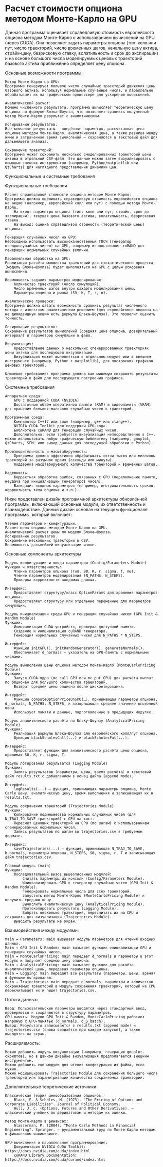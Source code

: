 # Расчет стоимости опциона методом Монте-Карло на GPU
Данная программа оценивает справедливую стоимость европейского опциона методом Монте-Карло с использованием вычислений на GPU (через CUDA). Она позволяет задать параметры опциона (тип: колл или пут, число траекторий, число временных шагов, начальную цену актива, страйк-цену, безрисковую ставку, волатильность и срок до экспирации) и на основе большого числа моделируемых ценовых траекторий базового актива приближённо определяет цену опциона.

Основные возможности программы:

    Метод Монте-Карло на GPU:
    Программа генерирует большое число случайных траекторий движения цены базового актива, используя нормальные случайные числа, и параллельно обрабатывает их на графическом процессоре для ускорения вычислений.

    Аналитический расчет:
    Помимо численного результата, программа вычисляет теоретическую цену опциона по формуле Блэка–Шоулза, что позволяет сравнить полученный метод Монте-Карло результат с аналитическим.

    Логирование результатов:
    Все ключевые результаты — введённые параметры, рассчитанная цена опциона методом Монте-Карло, аналитическая цена, а также разница между ними и затраченное время вычислений — сохраняются в текстовый файл для дальнейшего анализа.

    Сохранение траекторий:
    Программа может сохранить несколько смоделированных траекторий цены актива в отдельный CSV-файл. Эти данные можно затем визуализировать с помощью внешних инструментов (например, Python/matplotlib или QtCharts) для наглядного представления динамики цен.
    
Функциональные и системные требования

Функциональные требования

    Расчет справедливой стоимости опциона методом Монте-Карло:
    Программа должна оценивать справедливую стоимость европейского опциона на акцию (например, европейский колл или пут) с помощью метода Монте-Карло.
        На вход: параметры опциона (тип: колл или пут, страйк, срок до экспирации), текущая цена базового актива, волатильность, безрисковая ставка.
        На выход: оценка справедливой стоимости (теоретической цены) опциона.

    Генерация случайных чисел на GPU:
    Необходимо использовать высококачественный ГПСЧ (генератор псевдослучайных чисел) на GPU, например использование cuRAND для генерации нормальных случайных величин.

    Параллельная обработка на GPU:
    Реализация расчёта множества траекторий для стохастического процесса (модель Блэка–Шоулза) будет выполняться на GPU с целью ускорения вычислений.

    Возможность задания параметров моделирования:
        Количество траекторий (число симуляций).
        Число временных шагов внутри каждого моделирования цены.
        Параметры опциона и рынка (S0, K, T, r, σ).

    Аналитические проверки:
    Программа должна давать возможность сравнить результат численного метода с известным аналитическим решением (для европейского опциона на не дивидендную акцию есть формула Блэка–Шоулза). Это позволит оценить точность.

    Логирование результатов:
    Сохранение результатов вычислений (средняя цена опциона, доверительный интервал) и параметров симуляции в файл.

    Визуализация:
        Предоставление данных о нескольких сгенерированных траекториях цены актива для последующей визуализации.
        Визуализация может выполняться в отдельном модуле или в внешнем инструменте (например, Python + matplotlib), для построения графиков ценовых траекторий.

    Ключевое требование: программа должна как минимум сохранять результаты траекторий в файл для последующего построения графиков.

Системные требования

    Аппаратная среда:
        GPU с поддержкой CUDA (NVIDIA)
        Достаточный объем оперативной памяти (RAM) и видеопамяти (VRAM) для хранения больших массивов случайных чисел и траекторий.

    Программная среда:
        Компилятор C++17 или выше (например, g++ или clang++).
        NVIDIA CUDA Toolkit для поддержки GPU-кода.
        Библиотека cuRAND для генерации случайных чисел.
        Дополнительно: если требуется визуализация непосредственно в C++, можно использовать любую графическую библиотеку (например, gnuplot, QtCharts, SFML или вывод данных для последующей обработки в Python).

    Производительность и масштабируемость:
        Программа должна эффективно обрабатывать сотни тысяч или миллионы траекторий за разумное время (секунды или минуты).
        Поддержка масштабируемого количества траекторий и временных шагов.

    Надежность:
        Корректная обработка ошибок, связанных с GPU (переполнение памяти, неудача при инициализации генераторов чисел).
        Валидация входных параметров (например, неотрицательность сроков, корректность типа опциона и т.п.).


Ниже представлен дизайн программной архитектуры обновлённой программы, включающий основные модули, их ответственность и взаимодействие. Данный дизайн основан на текущем функционале программы, который включает:

    Чтение параметров и конфигурации.
    Расчет цены опциона методом Монте-Карло на GPU.
    Аналитический расчет цены по модели Блэка–Шоулза.
    Логирование результатов.
    Сохранение нескольких траекторий в CSV.
    Возможность дальнейшей визуализации извне.

Основные компоненты архитектуры

    Модуль конфигурации и ввода параметров (Config/Parameters Module)
    Функции и ответственность:
        Чтение параметров опциона (тип, S0, K, r, sigma, T, mu).
        Чтение параметров моделирования (N_PATHS, N_STEPS).
        Проверка корректности вводимых данных.

    Интерфейс:
        Предоставляет структуру/класс OptionParams для хранения параметров опциона.
        Предоставляет структуру или отдельные переменные для параметров симуляции.

    Модуль инициализации среды GPU и генерации случайных чисел (GPU Init & Random Module)
    Функции:
        Инициализация CUDA-устройств, проверка доступной памяти.
        Создание и инициализация cuRAND генератора.
        Генерация нормальных случайных чисел для N_PATHS * N_STEPS.

    Интерфейс:
        Функции initGPU(), initRandomGenerator(), generateNormals().
        Обеспечивает d_normals — указатель на GPU-память с нормальными числами.

    Модуль вычисления цены опциона методом Монте-Карло (MonteCarloPricing Module)
    Функции:
        Запуск CUDA-ядра (mc_call_GPU или mc_put_GPU) для расчёта выплат по опционам для большого количества траекторий.
        Возврат средней цены опциона после дисконтирования.

    Интерфейс:
        Функция computeOptionPriceOnGPU(…), принимающая параметры опциона, d_normals, N_PATHS, N_STEPS, и возвращающая среднее значение опционной цены.
        Использует памяти и данные, подготовленные в предыдущих модулях.

    Модуль аналитического расчёта по Блэку–Шоулзу (AnalyticalPricing Module)
    Функции:
        Реализация формулы Блэка–Шоулза для европейского колл/пут опциона.
        Функция blackScholesCall(...) и blackScholesPut(...).

    Интерфейс:
        Предоставляет функции для аналитического расчёта цены опциона, принимая S0, K, r, sigma, T.

    Модуль логирования результатов (Logging Module)
    Функции:
        Запись результатов (параметры, цены, время расчёта) в текстовый файл results.txt с добавлением в конец файла (append mode).

    Интерфейс:
        logResults(...) — функция, принимающая параметры опциона, Monte Carlo цену, аналитическую цену, время выполнения и записывающая их в results.txt.

    Модуль сохранения траекторий (Trajectories Module)
    Функции:
        Копирование подмножества нормальных случайных чисел (для N_TRAJ_TO_SAVE траекторий) с GPU на хост.
        Пересчет ценовых траекторий на CPU (по шагам) с использованием сгенерированных нормальных чисел.
        Запись результатов по шагам во trajectories.csv в требуемом формате.

    Интерфейс:
        saveTrajectories(...) — функция, принимающая N_TRAJ_TO_SAVE, h_normals, параметры опциона, N_STEPS, S0, sigma, r, T и записывающая файл trajectories.csv.

    Главный модуль (main)
    Функции:
        Последовательный вызов вышеописанных модулей:
            Считать параметры из консоли (Config/Parameters Module).
            Инициализировать GPU и генератор случайных чисел (GPU Init & Random Module).
            Генерировать нормальные числа для всех траекторий.
            Запустить метод Монте-Карло (MonteCarloPricing Module) и получить среднюю цену.
            Вычислить аналитическую цену (AnalyticalPricing Module).
            Протоколировать результаты (Logging Module).
            Выбрать несколько траекторий, пересчитать их на CPU и сохранить для визуализации (Trajectories Module).
        Выводить результаты на экран.

Взаимодействия между модулями:

    Main → Parameters: main вызывает модуль параметров для чтения входных данных.
    Main → GPU Init & Random: main вызывает функции инициализации GPU и генерации случайных чисел.
    Main → MonteCarloPricing: main передает d_normals и параметры в этот модуль и получает среднюю цену опциона.
    Main → AnalyticalPricing: main вызывает функции для расчёта аналитической цены, передавая параметры опциона.
    Main → Logging: main передаёт все результаты (параметры, цены, время) в функцию логирования.
    Main → Trajectories: main передает d_normals, параметры и количество сохраняемых траекторий в модуль сохранения траекторий, который на CPU пересчитывает их и пишет trajectories.csv.

Потоки данных:

    Ввод: Пользовательские параметры вводятся через стандартный ввод, проверяются и сохраняются в структуру параметров.
    GPU-память: Модули GPU Init & Random, MonteCarloPricing работают напрямую с GPU-памятью (d_normals, d_S_batch).
    Вывод: Результаты записываются в results.txt (append mode) и trajectories.csv (снова создаётся при каждом запуске), а также выводятся на экран.

Расширяемость:

    Можно добавить модуль визуализации (например, генерация gnuplot-скриптов), но в данном дизайне визуализация предполагается внешним инструментом.
    Можно добавить еще модули для чтения конфигурации из файла, если нужно.
    Можно модифицировать Trajectories Module для сохранения большего числа траекторий или параметризации количества сохраняемых траекторий.

Дополнительные теоретические источники:

    Классическая теория ценообразования опционов:
        Black, F. & Scholes, M. (1973). "The Pricing of Options and Corporate Liabilities". Journal of Political Economy.
        Hull, J. C. (Options, Futures and Other Derivatives). – классический учебник по деривативам и методам их оценки.

    Метод Монте-Карло в финансах:
        Glasserman, P. (2004). "Monte Carlo Methods in Financial Engineering". Springer. – фундаментальный труд по Монте-Карло методам в финансовом инжиниринге.

    GPU-вычисления и параллельное программирование:
        Документация NVIDIA CUDA Toolkit: https://docs.nvidia.com/cuda/index.html
        cuRAND Library Documentation: https://docs.nvidia.com/cuda/curand/index.html
